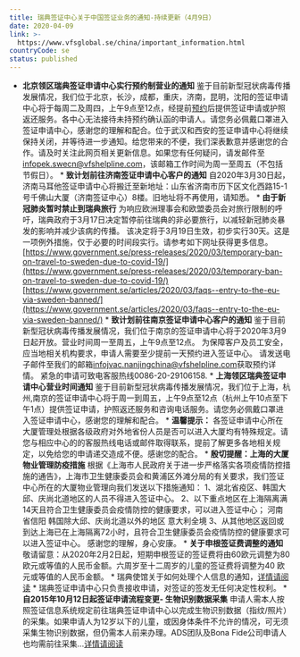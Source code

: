 ```yaml
---
title: 瑞典签证中心关于中国签证业务的通知-持续更新（4月9日）
date: 2020-04-09
link: >-
  https://www.vfsglobal.se/china/important_information.html
countryCode: se
status: published
---
```

* **北京领区瑞典签证申请中心实行预约制营业的通知** 鉴于目前新型冠状病毒传播发展情况，我们位于北京，长沙，成都，重庆，济南，昆明，沈阳的签证申请中心将于每周二及周四，上午9点至12点，经提前[预约](https://online.vfsglobal.com/Global-Appointment/Home/Index)后提供签证申请或护照返还服务。各中心无法接待未持预约确认函的申请人。请您务必佩戴口罩进入签证申请中心，感谢您的理解和配合。位于武汉和西安的签证申请中心将继续保持关闭，并等待进一步通知。给您带来的不便，我们深表歉意并感谢您的合作。请及时关注此网页相关更新信息。如果您有任何疑问，请发邮件至[infopek.swecn@vfshelpline.com](mailto:infopek.swecn@vfshelpline.com)，该邮箱工作时间为周一至周五（不包括节假日）。 * **致计划前往济南签证申请中心客户的通知** 自2020年3月30日起，济南马耳他签证申请中心将搬迁至新地址：山东省济南市历下区文化西路15-1号千佛山大厦（济南签证中心）8楼。旧地址将不再使用，请知悉。 * **由于新冠肺炎暂时禁止到瑞典旅行** 为响应欧洲理事会和欧盟委员会对旅行限制的呼吁，瑞典政府于3月17日决定暂停前往瑞典的非必要旅行，以减轻新冠肺炎暴发的影响并减少该病的传播。 该决定将于3月19日生效，初步实行30天。这是一项例外措施，仅于必要的时间段实行。请参考如下网址获得更多信息。 [https://www.government.se/press-releases/2020/03/temporary-ban-on-travel-to-sweden-due-to-covid-19/](https://www.government.se/press-releases/2020/03/temporary-ban-on-travel-to-sweden-due-to-covid-19/) [https://www.government.se/articles/2020/03/faqs--entry-to-the-eu-via-sweden-banned/](https://www.government.se/articles/2020/03/faqs--entry-to-the-eu-via-sweden-banned/) * **致计划前往南京签证申请中心客户的通知** 鉴于目前新型冠状病毒传播发展情况，我们位于南京的签证申请中心将于2020年3月9日起开放。营业时间周一至周五，上午9点至12点。 为保障客户及员工安全，应当地相关机构要求，申请人需要至少提前一天预约进入签证中心。 请发送电子邮件至我们的邮箱[infojvac.nanjingchina@vfshelpline.com](mailto:infojvac.nanjingchina@vfshelpline.com)获取预约详情。 紧急的申请可致电客服热线0086-20-29106158. * **上海领区瑞典签证申请中心营业时间通知** 鉴于目前新型冠状病毒传播发展情况，我们位于上海，杭州,南京的签证申请中心将于周一到周五，上午9点至12点（杭州上午10点至下午1点）提供签证申请，护照返还服务和咨询电话服务。请您务必佩戴口罩进入签证申请中心，感谢您的理解和配合。 * **温馨提示：** 各签证申请中心所在大厦管理处根据各级政府对外地省份人员是否可以进入大厦均有特殊规定。请您与相应中心的的客服热线电话或邮件取得联系，提前了解更多各地相关规定，以免给您的申请递交造成不便。感谢您的配合。 * **殷切提醒：上海的大厦物业管理防疫措施** 根据《上海市人民政府关于进一步严格落实各项疫情防控措施的通告》，上海市卫生健康委员会和黄浦区外滩分局的有关要求，我们签证中心所在的大厦物业管理向我们发送以下措施通知： 1、湖北省疫区、韩国大邱、庆尚北道地区的人员不得进入签证中心。 2、以下重点地区在上海隔离满14天且符合卫生健康委员会疫情防控的健康要求，可以进入签证中心； 河南省信阳 韩国除大邱、庆尚北道以外的地区 意大利全境 3、从其他地区返回或到达上海已在上海隔离72小时，且符合卫生健康委员会疫情防控的健康要求可以进入签证中心。 感谢您的理解，身心安康。 * **关于申根签证费调整的通知** 敬请留意：从2020年2月2日起，短期申根签证的签证费将由60欧元调整为80欧元或等值的人民币金额。六周岁至十二周岁的儿童的签证费将调整为40 欧元或等值的人民币金额。 * 瑞典使馆关于如何处理个人信息的通知，[详情请阅读](pdf/Notice-Chinese-Recent.pdf) * 瑞典签证申请中心只负责接收申请，对签证的签发无任何决定性权利。 * **自2015年10月12日起签证申请流程变更- 生物识别数据采集** 申请人需本人按照签证信息系统规定前往瑞典签证申请中心以完成生物识别数据（指纹/照片）的采集。如果申请人为12岁以下的儿童，或因身体条件不允许的情况，可无须采集生物识别数据，但仍需本人前来办理。ADS团队及Bona Fide公司申请人也均需前往采集…[详情请阅读](pdf/Biometric_180416.pdf)
